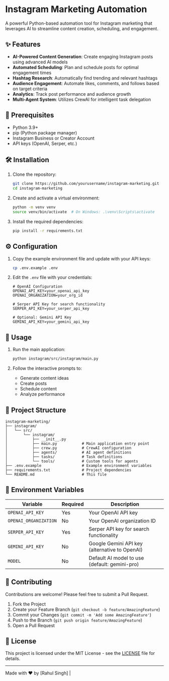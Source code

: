# Instagram Marketing Automation

A powerful Python-based automation tool for Instagram marketing that leverages AI to streamline content creation, scheduling, and engagement.

## ✨ Features

- **AI-Powered Content Generation**: Create engaging Instagram posts using advanced AI models
- **Automated Scheduling**: Plan and schedule posts for optimal engagement times
- **Hashtag Research**: Automatically find trending and relevant hashtags
- **Audience Engagement**: Automate likes, comments, and follows based on target criteria
- **Analytics**: Track post performance and audience growth
- **Multi-Agent System**: Utilizes CrewAI for intelligent task delegation

## 🚀 Prerequisites

- Python 3.9+
- pip (Python package manager)
- Instagram Business or Creator Account
- API keys (OpenAI, Serper, etc.)

## 🛠 Installation

1. Clone the repository:
   ```bash
   git clone https://github.com/yourusername/instagram-marketing.git
   cd instagram-marketing
   ```

2. Create and activate a virtual environment:
   ```bash
   python -m venv venv
   source venv/bin/activate  # On Windows: .\venv\Scripts\activate
   ```

3. Install the required dependencies:
   ```bash
   pip install -r requirements.txt
   ```

## ⚙️ Configuration

1. Copy the example environment file and update with your API keys:
   ```bash
   cp .env.example .env
   ```

2. Edit the `.env` file with your credentials:
   ```
   # OpenAI Configuration
   OPENAI_API_KEY=your_openai_api_key
   OPENAI_ORGANIZATION=your_org_id
   
   # Serper API Key for search functionality
   SERPER_API_KEY=your_serper_api_key
   
   # Optional: Gemini API Key
   GEMINI_API_KEY=your_gemini_api_key
   ```

## 🚦 Usage

1. Run the main application:
   ```bash
   python instagram/src/instagram/main.py
   ```

2. Follow the interactive prompts to:
   - Generate content ideas
   - Create posts
   - Schedule content
   - Analyze performance

## 📁 Project Structure

```
instagram-marketing/
├── instagram/
│   └── src/
│       └── instagram/
│           ├── __init__.py
│           ├── main.py           # Main application entry point
│           ├── crew.py           # CrewAI configuration
│           ├── agents/           # AI agent definitions
│           ├── tasks/            # Task definitions
│           └── tools/            # Custom tools for agents
├── .env.example                  # Example environment variables
├── requirements.txt              # Project dependencies
└── README.md                     # This file
```

## 🔑 Environment Variables

| Variable | Required | Description |
|----------|----------|-------------|
| `OPENAI_API_KEY` | Yes | Your OpenAI API key |
| `OPENAI_ORGANIZATION` | No | Your OpenAI organization ID |
| `SERPER_API_KEY` | Yes | Serper API key for search functionality |
| `GEMINI_API_KEY` | No | Google Gemini API key (alternative to OpenAI) |
| `MODEL` | No | Default AI model to use (default: gemini-pro) |

## 🤝 Contributing

Contributions are welcome! Please feel free to submit a Pull Request.

1. Fork the Project
2. Create your Feature Branch (`git checkout -b feature/AmazingFeature`)
3. Commit your Changes (`git commit -m 'Add some AmazingFeature'`)
4. Push to the Branch (`git push origin feature/AmazingFeature`)
5. Open a Pull Request

## 📄 License

This project is licensed under the MIT License - see the [LICENSE](LICENSE) file for details.

---

Made with ❤️ by [Rahul Singh] | 
